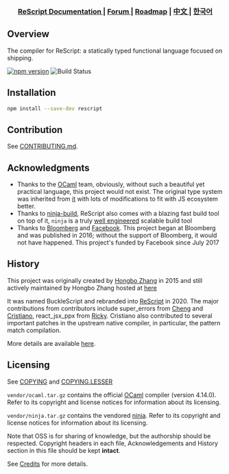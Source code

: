 <div align="center">

   <h3> <a href="https://rescript-lang.org"> ReScript Documentation </a> | <a href="https://forum.rescript-lang.org/"> Forum </a> | <a href="https://rescript-lang.org.cn/community/roadmap#roadmap"> Roadmap</a>  | <a href="https://rescript-lang.org.cn/"> 中文 </a> | <a href="https://green-labs.github.io/rescript-in-korean/"> 한국어 </a> </h3>
  
</div>

## Overview

The compiler for ReScript: a statically typed functional language focused on shipping.

[![npm version](https://badge.fury.io/js/rescript.svg)](https://badge.fury.io/js/rescript) ![Build Status](https://circleci.com/gh/rescript-lang/rescript-compiler.svg?style=svg)

## Installation

```sh
npm install --save-dev rescript
```

## Contribution

See [CONTRIBUTING.md](CONTRIBUTING.md).

## Acknowledgments

- Thanks to the [OCaml](https://ocaml.org) team, obviously, without such a beautiful yet practical language, this project would not exist. The original type system was inherited from [it](jscomp/ml) with lots of modifications to fit with JS ecosystem better.
- Thanks to [ninja-build](https://ninja-build.org), ReScript also comes with a blazing fast build tool on top of it, `ninja` is a truly [well engineered](http://aosabook.org/en/posa/ninja.html) scalable build tool
- Thanks to [Bloomberg](https://www.techatbloomberg.com) and [Facebook](https://github.com/facebook/). This project began at Bloomberg and was published in 2016; without the support of Bloomberg, it would not have happened. This project's funded by Facebook since July 2017

## History

This project was originally created by [Hongbo Zhang](https://github.com/bobzhang) in 2015 and
still actively maintained by Hongbo Zhang hosted at
[here](https://github.com/rescript-lang/rescript-compiler)

It was named BuckleScript and rebranded into [ReScript](https://rescript-lang.org/) in 2020.
The major contributions from contributors include super_errors from
[Cheng](https://github.com/chenglou) and [Cristiano](https://github.com/cristianoc), react_jsx_ppx from [Ricky](https://github.com/rickyvetter).
Cristiano also contributed to several important patches in the upstream native compiler,
in particular, the pattern match compilation.

More details are available [here](https://github.com/rescript-lang/rescript-compiler/graphs/contributors).

## Licensing

See [COPYING](./COPYING) and [COPYING.LESSER](./COPYING.LESSER)

`vendor/ocaml.tar.gz` contains the official [OCaml](https://ocaml.org) compiler (version 4.14.0).
Refer to its copyright and license notices for information about its licensing.

`vendor/ninja.tar.gz` contains the vendored [ninja](https://github.com/ninja-build/ninja).
Refer to its copyright and license notices for information about its licensing.

Note that OSS is for sharing of knowledge, but the authorship should be respected. Copyright headers in each file, Acknowledgements and History section in this file should be kept **intact**.

See [Credits](./CREDITS.md) for more details.
